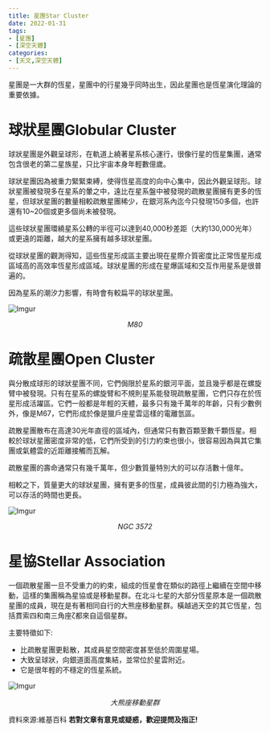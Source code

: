 ```yaml
---
title: 星團Star Cluster
date: 2022-01-31
tags: 
- [星團]
- [深空天體]
categories:
- [天文,深空天體]
---
```

星團是一大群的恆星，星團中的行星幾乎同時出生，因此星團也是恆星演化理論的重要依據。<!-- more -->

# 球狀星團Globular Cluster

球狀星團是外觀呈球形，在軌道上繞著星系核心運行，很像行星的恆星集團，通常包含很老的第二星族星，只比宇宙本身年輕數億歲。

球狀星團因為被重力緊緊束縛，使得恆星高度的向中心集中，因此外觀呈球形。球狀星團被發現多在星系的暈之中，遠比在星系盤中被發現的疏散星團擁有更多的恆星，但球狀星團的數量相較疏散星團稀少，在銀河系內迄今只發現150多個，也許還有10~20個或更多個尚未被發現。

這些球狀星團環繞星系公轉的半徑可以達到40,000秒差距（大約130,000光年）或更遠的距離，越大的星系擁有越多球狀星團。

從球狀星團的觀測得知，這些恆星形成區主要出現在星際介質密度比正常恆星形成區域高的高效率恆星形成區域。球狀星團的形成在星爆區域和交互作用星系是很普遍的。

因為星系的潮汐力影響，有時會有較扁平的球狀星團。

![Imgur](https://i.imgur.com/VEWzybVl.jpg) <center>*M80*</center>

# 疏散星團Open Cluster

與分散成球形的球狀星團不同，它們侷限於星系的銀河平面，並且幾乎都是在螺旋臂中被發現。只有在星系的螺旋臂和不規則星系能發現疏散星團，它們只存在於恆星形成活躍區。它們一般都是年輕的天體，最多只有幾千萬年的年齡，只有少數例外，像是M67，它們形成於像是獵戶座星雲這樣的電離氫區。

疏散星團散布在高達30光年直徑的區域內，但通常只有數百顆至數千顆恆星。相較於球狀星團密度非常的低，它們所受到的引力約束也很小，很容易因為與其它集團或氣體雲的近距離接觸而瓦解。

疏散星團的壽命通常只有幾千萬年，但少數質量特別大的可以存活數十億年。

相較之下，質量更大的球狀星團，擁有更多的恆星，成員彼此間的引力極為強大，可以存活的時間也更長。

![Imgur](https://i.imgur.com/VsYFrv2l.jpg) <center>*NGC 3572*</center>

# 星協Stellar Association

一個疏散星團一旦不受重力的約束，組成的恆星會在類似的路徑上繼續在空間中移動，這樣的集團稱為星協或是移動星群。在北斗七星的大部分恆星原本是一個疏散星團的成員，現在是有著相同自行的大熊座移動星群。橫越過天空的其它恆星，包括貫索四和南三角座ζ都來自這個星群。

主要特徵如下:
+ 比疏散星團更鬆散，其成員星空間密度甚至低於周圍星場。
+ 大致呈球狀，向銀道面高度集結，並常位於星雲附近。
+ 它是很年輕的不穩定的恆星系統。

![Imgur](https://i.imgur.com/atixynql.jpg) <center>*大熊座移動星群*</center>

資料來源:維基百科
**若對文章有意見或疑惑，歡迎提問及指正!**
